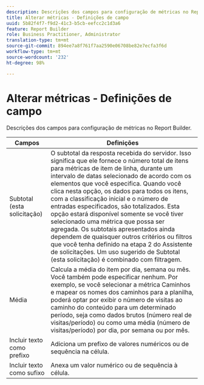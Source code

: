 ```yaml
---
description: Descrições dos campos para configuração de métricas no Report Builder.
title: Alterar métricas - Definições de campo
uuid: 5b82f4f7-f9d2-41c3-b5cb-eefcc2c1d3a6
feature: Report Builder
role: Business Practitioner, Administrator
translation-type: tm+mt
source-git-commit: 894ee7a8f761f7aa2590e06708be82e7ecfa3f6d
workflow-type: tm+mt
source-wordcount: '232'
ht-degree: 98%

---
```



# Alterar métricas - Definições de campo

Descrições dos campos para configuração de métricas no Report Builder.

| Campos | Definições |
|--- |--- |
| Subtotal (esta solicitação) | O subtotal da resposta recebida do servidor. Isso significa que ele fornece o número total de itens para métricas de item de linha, durante um intervalo de datas selecionado de acordo com os elementos que você especifica. Quando você clica nesta opção, os dados para todos os itens, com a classificação inicial e o número de entradas especificados, são totalizados.  Esta opção estará disponível somente se você tiver selecionado uma métrica que possa ser agregada. Os subtotais apresentados ainda dependem de quaisquer outros critérios ou filtros que você tenha definido na etapa 2 do Assistente de solicitações. Um uso sugerido de Subtotal (esta solicitação) é combinado com filtragem. |
| Média | Calcula a média do item por dia, semana ou mês. Você também pode especificar nenhum.  Por exemplo, se você selecionar a métrica Caminhos e mapear os nomes dos caminhos para a planilha, poderá optar por exibir o número de visitas ao caminho do conteúdo para um determinado período, seja como dados brutos (número real de visitas/período) ou como uma média (número de visitas/período) por dia, por semana ou por mês. |
| Incluir texto como prefixo | Adiciona um prefixo de valores numéricos ou de sequência na célula. |
| Incluir texto como sufixo | Anexa um valor numérico ou de sequência à célula. |
